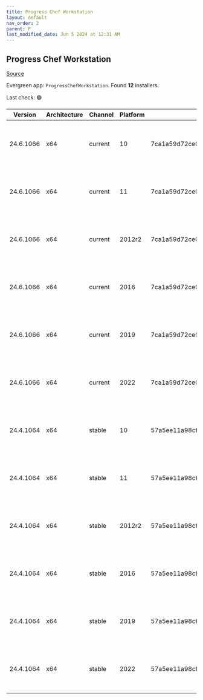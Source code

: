 ```yaml
---
title: Progress Chef Workstation
layout: default
nav_order: 2
parent: P
last_modified_date: Jun 5 2024 at 12:31 AM
---
```


## Progress Chef Workstation

[Source](https://www.chef.io/products/chef-workstation)

Evergreen app: `ProgressChefWorkstation`. Found **12** installers.

Last check: 🟢

| Version   | Architecture | Channel | Platform | Sha256                                                           | URI                                                                                                                                                                                                                                            |
| --------- | ------------ | ------- | -------- | ---------------------------------------------------------------- | ---------------------------------------------------------------------------------------------------------------------------------------------------------------------------------------------------------------------------------------------- |
| 24.6.1066 | x64          | current | 10       | 7ca1a59d72ce0260e5b02259691ab526c74e8c802bcc9d94965031b54733e62e | [https://packages.chef.io/files/current/chef-workstation/24.6.1066/windows/10/chef-workstation-24.6.1066-1-x64.msi](https://packages.chef.io/files/current/chef-workstation/24.6.1066/windows/10/chef-workstation-24.6.1066-1-x64.msi)         |
| 24.6.1066 | x64          | current | 11       | 7ca1a59d72ce0260e5b02259691ab526c74e8c802bcc9d94965031b54733e62e | [https://packages.chef.io/files/current/chef-workstation/24.6.1066/windows/11/chef-workstation-24.6.1066-1-x64.msi](https://packages.chef.io/files/current/chef-workstation/24.6.1066/windows/11/chef-workstation-24.6.1066-1-x64.msi)         |
| 24.6.1066 | x64          | current | 2012r2   | 7ca1a59d72ce0260e5b02259691ab526c74e8c802bcc9d94965031b54733e62e | [https://packages.chef.io/files/current/chef-workstation/24.6.1066/windows/2012r2/chef-workstation-24.6.1066-1-x64.msi](https://packages.chef.io/files/current/chef-workstation/24.6.1066/windows/2012r2/chef-workstation-24.6.1066-1-x64.msi) |
| 24.6.1066 | x64          | current | 2016     | 7ca1a59d72ce0260e5b02259691ab526c74e8c802bcc9d94965031b54733e62e | [https://packages.chef.io/files/current/chef-workstation/24.6.1066/windows/2016/chef-workstation-24.6.1066-1-x64.msi](https://packages.chef.io/files/current/chef-workstation/24.6.1066/windows/2016/chef-workstation-24.6.1066-1-x64.msi)     |
| 24.6.1066 | x64          | current | 2019     | 7ca1a59d72ce0260e5b02259691ab526c74e8c802bcc9d94965031b54733e62e | [https://packages.chef.io/files/current/chef-workstation/24.6.1066/windows/2019/chef-workstation-24.6.1066-1-x64.msi](https://packages.chef.io/files/current/chef-workstation/24.6.1066/windows/2019/chef-workstation-24.6.1066-1-x64.msi)     |
| 24.6.1066 | x64          | current | 2022     | 7ca1a59d72ce0260e5b02259691ab526c74e8c802bcc9d94965031b54733e62e | [https://packages.chef.io/files/current/chef-workstation/24.6.1066/windows/2022/chef-workstation-24.6.1066-1-x64.msi](https://packages.chef.io/files/current/chef-workstation/24.6.1066/windows/2022/chef-workstation-24.6.1066-1-x64.msi)     |
| 24.4.1064 | x64          | stable  | 10       | 57a5ee11a98cf682f0da67af1ceece3f9eec648849f4ec7d55267dcf86a030cd | [https://packages.chef.io/files/stable/chef-workstation/24.4.1064/windows/10/chef-workstation-24.4.1064-1-x64.msi](https://packages.chef.io/files/stable/chef-workstation/24.4.1064/windows/10/chef-workstation-24.4.1064-1-x64.msi)           |
| 24.4.1064 | x64          | stable  | 11       | 57a5ee11a98cf682f0da67af1ceece3f9eec648849f4ec7d55267dcf86a030cd | [https://packages.chef.io/files/stable/chef-workstation/24.4.1064/windows/11/chef-workstation-24.4.1064-1-x64.msi](https://packages.chef.io/files/stable/chef-workstation/24.4.1064/windows/11/chef-workstation-24.4.1064-1-x64.msi)           |
| 24.4.1064 | x64          | stable  | 2012r2   | 57a5ee11a98cf682f0da67af1ceece3f9eec648849f4ec7d55267dcf86a030cd | [https://packages.chef.io/files/stable/chef-workstation/24.4.1064/windows/2012r2/chef-workstation-24.4.1064-1-x64.msi](https://packages.chef.io/files/stable/chef-workstation/24.4.1064/windows/2012r2/chef-workstation-24.4.1064-1-x64.msi)   |
| 24.4.1064 | x64          | stable  | 2016     | 57a5ee11a98cf682f0da67af1ceece3f9eec648849f4ec7d55267dcf86a030cd | [https://packages.chef.io/files/stable/chef-workstation/24.4.1064/windows/2016/chef-workstation-24.4.1064-1-x64.msi](https://packages.chef.io/files/stable/chef-workstation/24.4.1064/windows/2016/chef-workstation-24.4.1064-1-x64.msi)       |
| 24.4.1064 | x64          | stable  | 2019     | 57a5ee11a98cf682f0da67af1ceece3f9eec648849f4ec7d55267dcf86a030cd | [https://packages.chef.io/files/stable/chef-workstation/24.4.1064/windows/2019/chef-workstation-24.4.1064-1-x64.msi](https://packages.chef.io/files/stable/chef-workstation/24.4.1064/windows/2019/chef-workstation-24.4.1064-1-x64.msi)       |
| 24.4.1064 | x64          | stable  | 2022     | 57a5ee11a98cf682f0da67af1ceece3f9eec648849f4ec7d55267dcf86a030cd | [https://packages.chef.io/files/stable/chef-workstation/24.4.1064/windows/2022/chef-workstation-24.4.1064-1-x64.msi](https://packages.chef.io/files/stable/chef-workstation/24.4.1064/windows/2022/chef-workstation-24.4.1064-1-x64.msi)       |
